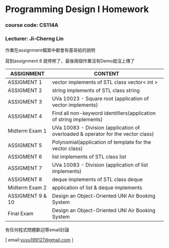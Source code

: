 # Programming Design I Homework
### course code: CS114A
### Lecturer: Ji-Cherng Lin

作業在assignment檔案中都會有基哥給的說明

寫到assignment 8 就停修了，最後兩個作業沒有Demo就沒上傳了

| ASSIGNMENT | CONTENT |
|------------|---------|
|ASSIGMENT 1|vector implements of STL class vector< int >|
|ASSIGMENT 2|string implements of STL class string|
|ASSIGMENT 3|UVa 10023 - Square root (application of vector implements)|
|ASSIGMENT 4|Find all non-keyword identifiers(application of string implements)|
|Midterm  Exam 1|UVa 10083 - Division (application of overloaded & operator for the vector class)|
|ASSIGMENT 5|Polynomial(application of template for the vector class)|
|ASSIGMENT 6|list implements of STL class list|
|ASSIGMENT 7|UVa 10083 - Division (application of list implements) |
|ASSIGMENT 8|deque implements of STL class deque|
|Midterm  Exam 2|application of list & deque implements|
|ASSIGMENT 9 & 10|Design an Object-Oriented UNI Air Booking System|
|Final Exam |Design an Object-Oriented UNI Air Booking System|

有任何程式問體歡迎寄email討論

[ email:yuyu199127@gmail.com ]

